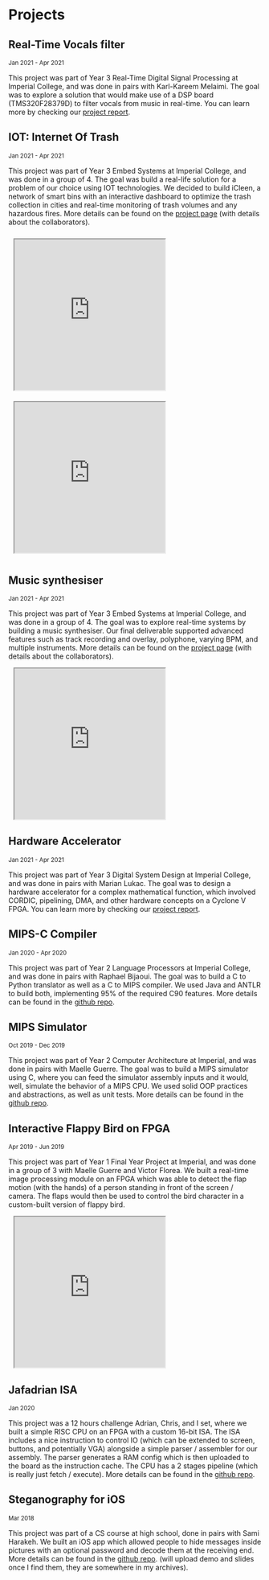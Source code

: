 # Projects

<!-- Uni project -->
## Real-Time Vocals filter

<small>Jan 2021 - Apr 2021</small>

This project was part of Year 3 Real-Time Digital Signal Processing at Imperial College, and was done in pairs with Karl-Kareem Melaimi. The goal was to explore a solution that would make use of a DSP board (TMS320F28379D) to filter vocals from music in real-time. You can learn more by checking our [project report](https://www.jaafarrammal.com/assets/projects/rtdsp.pdf).

## IOT: Internet Of Trash

<small>Jan 2021 - Apr 2021</small>

This project was part of Year 3 Embed Systems at Imperial College, and was done in a group of 4. The goal was build a real-life solution for a problem of our choice using IOT technologies. We decided to build iCleen, a network of smart bins with an interactive dashboard to optimize the trash collection in cities and real-time monitoring of trash volumes and any hazardous fires. More details can be found on the [project page](https://eie-jedis.web.app) (with details about the collaborators).

<div style="display: flex; flex-wrap: wrap;">
  <div style="width: 500px; margin: 2%">
    <iframe
        height="300px"
        allowfullscreen="allowfullscreen"
        mozallowfullscreen="mozallowfullscreen" 
        msallowfullscreen="msallowfullscreen" 
        oallowfullscreen="oallowfullscreen" 
        webkitallowfullscreen="webkitallowfullscreen"
        src="https://www.youtube.com/embed/Y02TwSxhdBM">
    </iframe>
  </div>
  <div style="width: 500px; margin: 2%">
    <iframe 
        height="300px"
        allowfullscreen="allowfullscreen"
        mozallowfullscreen="mozallowfullscreen" 
        msallowfullscreen="msallowfullscreen" 
        oallowfullscreen="oallowfullscreen" 
        webkitallowfullscreen="webkitallowfullscreen"
        src="https://www.youtube.com/embed/TA9EJoOphlo">
    </iframe>
  </div>
</div>


## Music synthesiser

<small>Jan 2021 - Apr 2021</small>

This project was part of Year 3 Embed Systems at Imperial College, and was done in a group of 4. The goal was to explore real-time systems by building a music synthesiser. Our final deliverable supported advanced features such as track recording and overlay, polyphone, varying BPM, and multiple instruments. More details can be found on the [project page](https://raii-baby.web.app) (with details about the collaborators).

<div style="width: 500px; margin: 2%">
  <iframe
      height="300px"
      allowfullscreen="allowfullscreen"
      mozallowfullscreen="mozallowfullscreen" 
      msallowfullscreen="msallowfullscreen" 
      oallowfullscreen="oallowfullscreen" 
      webkitallowfullscreen="webkitallowfullscreen"
      src="https://www.youtube.com/embed/6zuwbCWyY9g">
  </iframe>
</div>

## Hardware Accelerator

<small>Jan 2021 - Apr 2021</small>

This project was part of Year 3 Digital System Design at Imperial College, and was done in pairs with Marian Lukac. The goal was to design a hardware accelerator for a complex mathematical function, which involved CORDIC, pipelining, DMA, and other hardware concepts on a Cyclone V FPGA. You can learn more by checking our [project report](https://www.jaafarrammal.com/assets/projects/dsd.pdf).

## MIPS-C Compiler

<small>Jan 2020 - Apr 2020</small>

This project was part of Year 2 Language Processors at Imperial College, and was done in pairs with Raphael Bijaoui. The goal was to build a C to Python translator as well as a C to MIPS compiler. We used Java and ANTLR to build both, implementing 95% of the required C90 features. More details can be found in the [github repo](https://github.com/JaafarRammal/EE2-Compiler).

## MIPS Simulator

<small>Oct 2019 - Dec 2019</small>

This project was part of Year 2 Computer Architecture at Imperial, and was done in pairs with Maelle Guerre. The goal was to build a MIPS simulator using C, where you can feed the simulator assembly inputs and it would, well, simulate the behavior of a MIPS CPU. We used solid OOP practices and abstractions, as well as unit tests. More details can be found in the [github repo](https://github.com/JaafarRammal/Pineapple_MIPS_19_20).

## Interactive Flappy Bird on FPGA

<small>Apr 2019 - Jun 2019</small>

This project was part of Year 1 Final Year Project at Imperial, and was done in a group of 3 with Maelle Guerre and Victor Florea. We built a real-time image processing module on an FPGA which was able to detect the flap motion (with the hands) of a person standing in front of the screen / camera. The flaps would then be used to control the bird character in a custom-built version of flappy bird.

<div style="width: 500px; margin: 2%">
  <iframe
      height="300px"
      allowfullscreen="allowfullscreen"
      mozallowfullscreen="mozallowfullscreen" 
      msallowfullscreen="msallowfullscreen" 
      oallowfullscreen="oallowfullscreen" 
      webkitallowfullscreen="webkitallowfullscreen"
      src="https://www.youtube.com/embed/Gdy9L31zuA0">
  </iframe>
</div>

## Jafadrian ISA

<small>Jan 2020</small>

This project was a 12 hours challenge Adrian, Chris, and I set, where we built a simple RISC CPU on an FPGA with a custom 16-bit ISA. The ISA includes a nice instruction to control IO (which can be extended to screen, buttons, and potentially VGA) alongside a simple parser / assembler for our assembly. The parser generates a RAM config which is then uploaded to the board as the instruction cache. The CPU has a 2 stages pipeline (which is really just fetch / execute). More details can be found in the [github repo](https://github.com/JaafarRammal/Jafadrian-ISA).

## Steganography for iOS

<small>Mar 2018</small>

This project was part of a CS course at high school, done in pairs with Sami Harakeh. We built an iOS app which allowed people to hide messages inside pictures with an optional password and decode them at the receiving end. More details can be found in the [github repo](https://github.com/JaafarRammal/iOS-Steganography). (will upload demo and slides once I find them, they are somewhere in my archives).
<!-- 
## Encryption and ML with Wolfram Alpha

## Mastermind Genetic Solver -->

